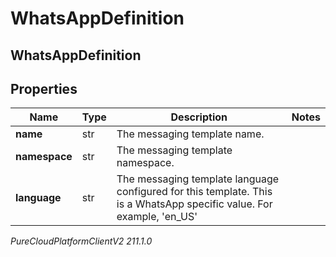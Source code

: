 # WhatsAppDefinition

## WhatsAppDefinition

## Properties

|Name | Type | Description | Notes|
|------------ | ------------- | ------------- | -------------|
| **name** | str | The messaging template name. | |
| **namespace** | str | The messaging template namespace. | |
| **language** | str | The messaging template language configured for this template. This is a WhatsApp specific value. For example, &#39;en_US&#39; | |



_PureCloudPlatformClientV2 211.1.0_

